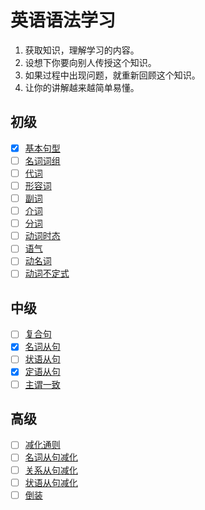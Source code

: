 # 英语语法学习

1. 获取知识，理解学习的内容。
2. 设想下你要向别人传授这个知识。
3. 如果过程中出现问题，就重新回顾这个知识。
4. 让你的讲解越来越简单易懂。



## 初级

- [x] [基本句型](basic/base.md)  
- [ ] [名词词组](basic/noun.md)  
- [ ] [代词](basic/pronoun.md)  
- [ ] [形容词](basic/adjective.md)  
- [ ] [副词](basic/adverb.md)  
- [ ] [介词](basic/preposition.md)  
- [ ] [分词](basic/participle.md)  
- [ ] [动词时态](basic/verb-tense.md)  
- [ ] [语气](basic/moods.md)  
- [ ] [动名词](basic/gerund.md)  
- [ ] [动词不定式](basic/verb-infinitive.md)  

## 中级

- [ ] [复合句](intermediate/complex-sentence.md)  
- [x]  [名词从句](intermediate/noun-clause.md)  
- [ ] [状语从句](intermediate/adverbial-clause.md)  
- [x] [定语从句](intermediate/attributive-clause.md)  
- [ ] [主谓一致](intermediate/subject-verb-concord.md)  

## 高级

- [ ] [减化通则](advanced/general.md)  
- [ ] [名词从句减化](advanced/noun.md)  
- [ ] [关系从句减化](advanced/relative.md)  
- [ ] [状语从句减化](advanced/adverbial.md)  
- [ ] [倒装](advanced/inversion.md)  
